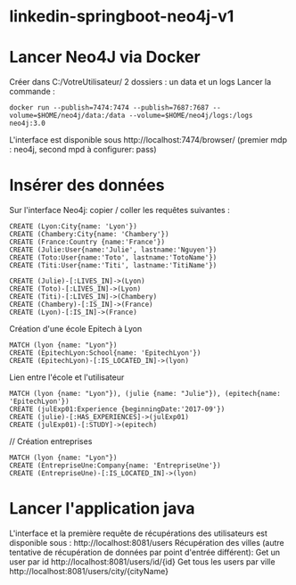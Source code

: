 # linkedin-springboot-neo4j-v1

#  Lancer Neo4J via Docker
Créer dans C:/VotreUtilisateur/ 2 dossiers : un data et un logs
Lancer la commande : 
```
docker run --publish=7474:7474 --publish=7687:7687 --volume=$HOME/neo4j/data:/data --volume=$HOME/neo4j/logs:/logs neo4j:3.0
```

L'interface est disponible sous http://localhost:7474/browser/
(premier mdp : neo4j, second mpd à configurer: pass)

# Insérer des données
Sur l'interface Neo4j: copier / coller les requêtes suivantes : 
```
CREATE (Lyon:City{name: 'Lyon'})
CREATE (Chambery:City{name: 'Chambery'})
CREATE (France:Country {name:'France'})
CREATE (Julie:User{name:'Julie', lastname:'Nguyen'})
CREATE (Toto:User{name:'Toto', lastname:'TotoName'})
CREATE (Titi:User{name:'Titi', lastname:'TitiName'})

CREATE (Julie)-[:LIVES_IN]->(Lyon)
CREATE (Toto)-[:LIVES_IN]->(Lyon)
CREATE (Titi)-[:LIVES_IN]->(Chambery)
CREATE (Chambery)-[:IS_IN]->(France)
CREATE (Lyon)-[:IS_IN]->(France)
```

Création d'une école Epitech à Lyon
```
MATCH (lyon {name: "Lyon"})
CREATE (EpitechLyon:School{name: 'EpitechLyon'})
CREATE (EpitechLyon)-[:IS_LOCATED_IN]->(lyon)
```

Lien entre l'école et l'utilisateur
```
MATCH (lyon {name: "Lyon"}), (julie {name: "Julie"}), (epitech{name: 'EpitechLyon'})
CREATE (julExp01:Experience {beginningDate:'2017-09'})
CREATE (julie)-[:HAS_EXPERIENCES]->(julExp01)
CREATE (julExp01)-[:STUDY]->(epitech)
```

// Création entreprises
```
MATCH (lyon {name: "Lyon"})
CREATE (EntrepriseUne:Company{name: 'EntrepriseUne'})
CREATE (EntrepriseUne)-[:IS_LOCATED_IN]->(lyon)
```

# Lancer l'application java
L'interface et la première requête de récupérations des utilisateurs est disponible sous : 
http://localhost:8081/users
Récupération des villes (autre tentative de récupération de données par point d'entrée différent):
Get un user par id
http://localhost:8081/users/id/{id}
Get tous les users par ville
http://localhost:8081/users/city/{cityName}



